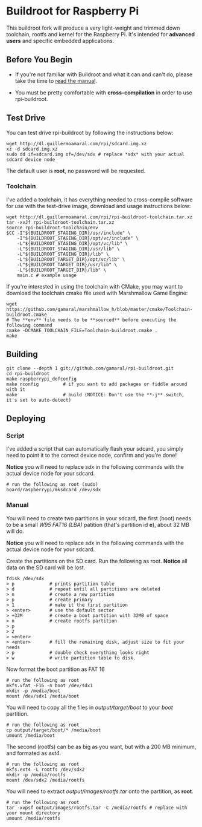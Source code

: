 Buildroot for Raspberry Pi
==========================

This buildroot fork will produce a very light-weight and trimmed down
toolchain, rootfs and kernel for the Raspberry Pi. It's intended for **advanced
users** and specific embedded applications.

Before You Begin
----------------

- If you're not familiar with Buildroot and what it can and can't do, please
  take the time to [read the manual](http://buildroot.org/downloads/manual/manual.html).

- You must be pretty comfortable with **cross-compilation** in order to use
  rpi-buildroot.

Test Drive
----------

You can test drive rpi-buildroot by following the instructions below:

	wget http://dl.guillermoamaral.com/rpi/sdcard.img.xz
	xz -d sdcard.img.xz
	sudo dd if=sdcard.img of=/dev/sdx # replace *sdx* with your actual sdcard device node

The default user is **root**, no password will be requested.

### Toolchain

I've added a toolchain, it has everything needed to cross-compile software for
use with the test-drive image, download and usage instructions below:

	wget http://dl.guillermoamaral.com/rpi/rpi-buildroot-toolchain.tar.xz
	tar -xvJf rpi-buildroot-toolchain.tar.xz
	source rpi-buildroot-toolchain/env
	$CC -I"${BUILDROOT_STAGING_DIR}/usr/include" \
	    -I"${BUILDROOT_STAGING_DIR}/opt/vc/include" \
	    -L"${BUILDROOT_STAGING_DIR}/opt/vc/lib" \
	    -L"${BUILDROOT_STAGING_DIR}/usr/lib" \
	    -L"${BUILDROOT_STAGING_DIR}/lib" \
	    -L"${BUILDROOT_TARGET_DIR}/opt/vc/lib" \
	    -L"${BUILDROOT_TARGET_DIR}/usr/lib" \
	    -L"${BUILDROOT_TARGET_DIR}/lib" \
	    main.c # example usage

If you're interested in using the toolchain with CMake, you may want to
download the toolchain cmake file used with Marshmallow Game Engine:

	wget https://github.com/gamaral/marshmallow_h/blob/master/cmake/Toolchain-buildroot.cmake
	# The **env** file needs to be **sourced** before executing the following command
	cmake -DCMAKE_TOOLCHAIN_FILE=Toolchain-buildroot.cmake .
	make

Building
--------

	git clone --depth 1 git://github.com/gamaral/rpi-buildroot.git
	cd rpi-buildroot
	make raspberrypi_defconfig
	make nconfig         # if you want to add packages or fiddle around with it
	make                 # build (NOTICE: Don't use the **-j** switch, it's set to auto-detect)

Deploying
---------

### Script

I've added a script that can automatically flash your sdcard, you simply need
to point it to the correct device node, confirm and you're done!

**Notice** you will need to replace *sdx* in the following commands with the
actual device node for your sdcard.

    # run the following as root (sudo)
    board/raspberrypi/mksdcard /dev/sdx

### Manual

You will need to create two partitions in your sdcard, the first (boot) needs
to be a small *W95 FAT16 (LBA)* patition (that's partition id **e**), about 32
MB will do.

**Notice** you will need to replace *sdx* in the following commands with the
actual device node for your sdcard.

Create the partitions on the SD card. Run the following as root.
**Notice** all data on the SD card will be lost.

	fdisk /dev/sdx
	> p             # prints partition table
	> d             # repeat until all partitions are deleted
	> n             # create a new partition
	> p             # create primary
	> 1             # make it the first partition
	> <enter>       # use the default sector
	> +32M          # create a boot partition with 32MB of space
	> n             # create rootfs partition
	> p
	> 2
	> <enter>
	> <enter>       # fill the remaining disk, adjust size to fit your needs
	> p             # double check everything looks right
	> w             # write partition table to disk.

Now format the boot partition as FAT 16

	# run the following as root
	mkfs.vfat -F16 -n boot /dev/sdx1
	mkdir -p /media/boot
	mount /dev/sdx1 /media/boot

You will need to copy all the files in *output/target/boot* to your *boot*
partition.

	# run the following as root
	cp output/target/boot/* /media/boot
	umount /media/boot

The second (rootfs) can be as big as you want, but with a 200 MB minimum,
and formated as *ext4*.

	# run the following as root
	mkfs.ext4 -L rootfs /dev/sdx2
	mkdir -p /media/rootfs
	mount /dev/sdx2 /media/rootfs

You will need to extract *output/images/rootfs.tar* onto the partition, as **root**.

	# run the following as root
	tar -xvpsf output/images/rootfs.tar -C /media/rootfs # replace with your mount directory
	umount /media/rootfs

